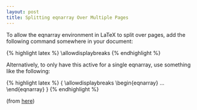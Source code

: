 ```yaml
---
layout: post
title: Splitting eqnarray Over Multiple Pages
---
```


To allow the eqnarray environment in LaTeX to split over pages, add the following command somewhere in your document: 
    
{% highlight latex %}
\allowdisplaybreaks
{% endhighlight %}

Alternatively, to only have this active for a single eqnarray, use something like the following: 
    
{% highlight latex %}
{
\allowdisplaybreaks
\begin{eqnarray}
...
\end{eqnarray}
}
{% endhighlight %}

(from [here][1])

   [1]: http://www.math.unizh.ch/?tex_pdf_pp#6014


